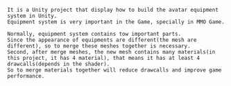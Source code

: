     It is a Unity project that display how to build the avatar equipment system in Unity.
    Equipment system is very important in the Game, specially in MMO Game.

    Normally, equipment system contains tow important parts. 
    Since the appearance of equipments are different(the mesh are different), so to merge these meshes together is necessary. 
    Second, after merge meshes, the new mesh contains many materials(in this project, it has 4 material), that means it has at least 4 drawcalls(depends in the shader).
    So to merge materials together will reduce drawcalls and improve game performance.

